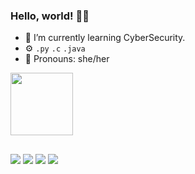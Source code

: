 ### Hello, world! 👋🏻

- 🔐 I’m currently learning CyberSecurity.
- ⚙️ `.py` `.c` `.java` 
- 👾 Pronouns: she/her 

<div><img src="https://media.giphy.com/media/v1.Y2lkPTc5MGI3NjExMGE0NWMzb3VkcTIzOGZyM3hyejZ0NXM3NjB2d2FnNDc5bXRuYXFpbyZlcD12MV9pbnRlcm5hbF9naWZfYnlfaWQmY3Q9cw/xThtayhFCUiob1hFG8/giphy.gif" width="100"></div>

##

<div> 
  <a href = "mailto:eduardamichaelle@id.uff.com"><img src="https://img.shields.io/badge/-Gmail-%23333?style=for-the-badge&logo=gmail&logoColor=white" target="_blank"></a>
  <a href="https://www.instagram.com/eduardamichaelle/" target="_blank"><img src="https://img.shields.io/badge/-Instagram-%23E4405F?style=for-the-badge&logo=instagram&logoColor=white" target="_blank"></a>
  <a href="https://www.linkedin.com/in/eduarda-michaelle-645a331b3/" target="_blank"><img src="https://img.shields.io/badge/-LinkedIn-%230077B5?style=for-the-badge&logo=linkedin&logoColor=white" target="_blank"></a>
  <a href="https://twitter.com/eduardamichaele" target="_blank"><img src="https://img.shields.io/badge/-Twitter-191970?style=for-the-badge&logo=x&logoColor=white" target="_blank"></a> 
</div>

